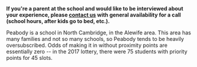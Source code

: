 **If you're a parent at the school and would like to be interviewed about your experience, please [contact us](mailto:beccax@gmail.com) with general availability for a call (school hours, after kids go to bed, etc.).**

Peabody is a school in North Cambridge, in the Alewife area. This area has many families and not so many schools, so Peabody tends to be heavily oversubscribed. Odds of making it in without proximity points are essentially zero -- in the 2017 lottery, there were 75 students with priority points for 45 slots.

